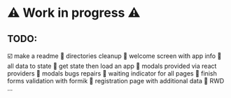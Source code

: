 # :warning: Work in progress :warning:

## TODO:
:ballot_box_with_check: make a readme
:black_square_button: directories cleanup
:black_square_button: welcome screen with app info
:black_square_button: all data to state
:black_square_button: get state then load an app
:black_square_button: modals provided via react providers
:black_square_button: modals bugs repairs
:black_square_button: waiting indicator for all pages
:black_square_button: finish forms validation with formik
:black_square_button: registration page with additional data
:black_square_button: RWD
...

